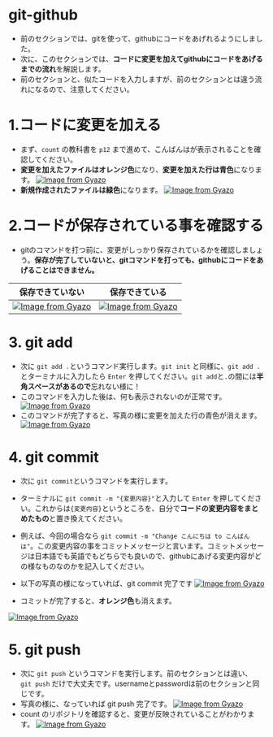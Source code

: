 # git-github
- 前のセクションでは、gitを使って、githubにコードをあげれるようにしました。
- 次に、このセクションでは、**コードに変更を加えてgithubにコードをあげるまでの流れ**を解説します。
- 前のセクションと、似たコードを入力しますが、前のセクションとは違う流れになるので、注意してください。

# 1.コードに変更を加える
- まず、`count` の教科書を `p12` まで進めて、こんばんはが表示されることを確認してください。
- **変更を加えたファイルはオレンジ色**になり、**変更を加えた行は青色**になります。
[![Image from Gyazo](https://i.gyazo.com/7520db7faf0405eb707603bbd04c80e6.png)](https://gyazo.com/7520db7faf0405eb707603bbd04c80e6)
- **新規作成されたファイルは緑色**になります。
[![Image from Gyazo](https://i.gyazo.com/0b4f3a545fb8ceb5f6004b0f61011b52.png)](https://gyazo.com/0b4f3a545fb8ceb5f6004b0f61011b52)

# 2.コードが保存されている事を確認する
- gitのコマンドを打つ前に、変更がしっかり保存されているかを確認しましょう。**保存が完了していないと、gitコマンドを打っても、githubにコードをあげることはできません。**

| 保存できていない | 保存できている|
| ----------- | ---------|
| [![Image from Gyazo](https://i.gyazo.com/141e3171fa9885da11988ecacfa3d27f.png)](https://gyazo.com/141e3171fa9885da11988ecacfa3d27f) | [![Image from Gyazo](https://i.gyazo.com/e3ddb15a65f0fb3948761215fd816dd5.png)](https://gyazo.com/e3ddb15a65f0fb3948761215fd816dd5)|

# 3. git add
- 次に `git add .`というコマンド実行します。`git init` と同様に、`git add .`とターミナルに入力したら `Enter` を押してください。`git add`と`.`の間には**半角スペースがあるので**忘れない様に！
- このコマンドを入力した後は、何も表示されないのが正常です。
[![Image from Gyazo](https://i.gyazo.com/f7dec49a50a6f09dd1586102c7dc38dc.png)](https://gyazo.com/f7dec49a50a6f09dd1586102c7dc38dc)
- このコマンドが完了すると、写真の様に変更を加えた行の青色が消えます。
[![Image from Gyazo](https://i.gyazo.com/8b89c148fc8fea145014300162f21b5c.png)](https://gyazo.com/8b89c148fc8fea145014300162f21b5c)

# 4. git commit
- 次に `git commit`というコマンドを実行します。
- ターミナルに `git commit -m "{変更内容}"`と入力して `Enter` を押してください。これからは`{変更内容}`というところを、自分で**コードの変更内容をまとめたもの**と置き換えてください。
- 例えば、今回の場合なら `git commit -m "Change こんにちは to こんばんは"`。この変更内容の事をコミットメッセージと言います。コミットメッセージは日本語でも英語でもどちらでも良いので、githubにあげる変更内容がどの様なものなのかを記入してください。
- 以下の写真の様になっていれば、git commit 完了です
[![Image from Gyazo](https://i.gyazo.com/83a0e419f24fe2592be3d5aaf610aed1.png)](https://gyazo.com/83a0e419f24fe2592be3d5aaf610aed1)

- コミットが完了すると、**オレンジ色**も消えます。

[![Image from Gyazo](https://i.gyazo.com/43f3ac66f4fdbd9f4768e478d839744b.png)](https://gyazo.com/43f3ac66f4fdbd9f4768e478d839744b)

# 5. git push
- 次に `git push` というコマンドを実行します。前のセクションとは違い、 `git push` だけで大丈夫です。usernameとpasswordは前のセクションと同じです。
- 写真の様に、なっていれば git push 完了です。
[![Image from Gyazo](https://i.gyazo.com/e2ba8c84e56d5812f4a822eeef2d9818.png)](https://gyazo.com/e2ba8c84e56d5812f4a822eeef2d9818)
- count のリポジトリを確認すると、変更が反映されていることがわかります。
[![Image from Gyazo](https://i.gyazo.com/da1cf0f1a6cfca51fc002a09c04d706e.png)](https://gyazo.com/da1cf0f1a6cfca51fc002a09c04d706e)